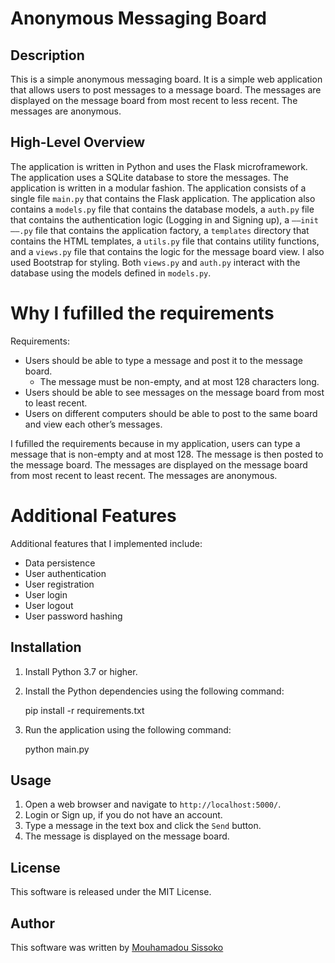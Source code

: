 # Anonymous Messaging Board

## Description

This is a simple anonymous messaging board. It is a simple web application that allows users to post messages to a
message board. The messages are displayed on the message board from most recent to less recent. The messages are
anonymous. 

## High-Level Overview

The application is written in Python and uses the Flask microframework. The application uses a SQLite database to
store the messages. The application is written in a modular fashion. The application consists of a single file
`main.py` that contains the Flask application. The application also contains a `models.py` file that contains the
database models, a `auth.py` file that contains the authentication logic (Logging in and Signing up), a `——init——.py` file that contains the
application factory, a `templates` directory that contains the HTML templates, a `utils.py` file that contains
utility functions, and a `views.py` file that contains the logic for the message board view. I also used Bootstrap for
styling. Both `views.py` and `auth.py` interact with the database using the models defined in `models.py`.

# Why I fufilled the requirements

Requirements:
* Users should be able to type a message and post it to the message board.
  * The message must be non-empty, and at most 128 characters long.
* Users should be able to see messages on the message board from most to least recent.
* Users on different computers should be able to post to the same board and view each other’s messages.

I fufilled the requirements because in my application, users can type a message that is non-empty and at most 128. The
message is then posted to the message board. The messages are displayed on the message board from most recent to least recent.
The messages are anonymous.

# Additional Features
Additional features that I implemented include:
* Data persistence
* User authentication
* User registration
* User login
* User logout
* User password hashing
## Installation

1. Install Python 3.7 or higher.
2. Install the Python dependencies using the following command:

    pip install -r requirements.txt

3. Run the application using the following command:

    python main.py

## Usage

1. Open a web browser and navigate to `http://localhost:5000/`.
2. Login or Sign up, if you do not have an account.
3. Type a message in the text box and click the `Send` button.
4. The message is displayed on the message board.

## License

This software is released under the MIT License.

## Author

This software was written by [Mouhamadou Sissoko](mailto:mouhamadou708@gmail.com)